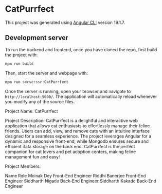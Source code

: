 # CatPurrfect

This project was generated using [Angular CLI](https://github.com/angular/angular-cli) version 19.1.7.

## Development server

To run the backend and frontend, once you have cloned the repo, first build the project with:

```bash
npm run build
```
Then, start the server and webpage with:

```bash
npm run serve:ssr:CatPurrfect
```

Once the server is running, open your browser and navigate to `http://localhost:5000/`. The application will automatically reload whenever you modify any of the source files.

Project Name: CatPurrfect 

Project Description:
CatPurrfect is a delightful and interactive web application that allows cat enthusiasts to effortlessly manage their feline friends. Users can add, view, and remove cats with an intuitive interface designed for a seamless experience. The project leverages Angular for a dynamic and responsive front-end, while Mongodb ensures secure and efficient data storage on the back end. CatPurrfect is the perfect companion for cat lovers and pet adoption centers, making feline management fun and easy!

Project Members:

Name	            Role
Moinak Dey	        Front-End Engineer
Riddhi Banerjee     Front-End Engineer
Siddharth Nigade	Back-End Engineer
Siddharth Kakade	Back-End Engineer
